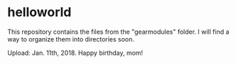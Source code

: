 # helloworld

This repository contains the files from the "gearmodules" folder. I will find a way to organize them into directories soon.

Upload: Jan. 11th, 2018. Happy birthday, mom!
